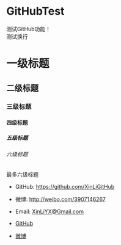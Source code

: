 # GitHubTest

测试GitHub功能！<br>
测试换行

#       一级标题

##      二级标题

###     三级标题

####    四级标题

#####   五级标题

######  六级标题

最多六级标题

* GitHub: https://github.com/XinLiGitHub
* 微博: http://weibo.com/3907146267
* Email: XinLiYX@Gmail.com

* [GitHub](https://github.com/XinLiGitHub)
* [微博](http://weibo.com/3907146267)
